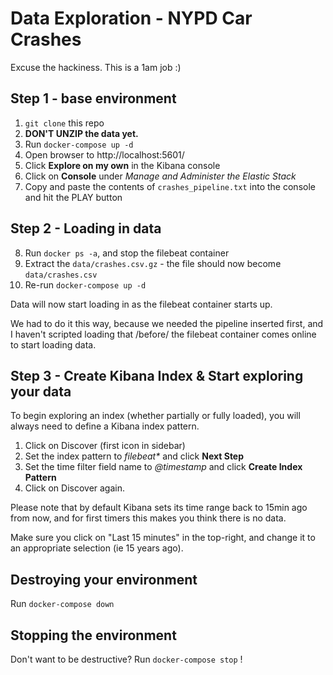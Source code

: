 # Data Exploration - NYPD Car Crashes

Excuse the hackiness.  This is a 1am job :)

## Step 1 - base environment

1. ``git clone`` this repo
2. __DON'T UNZIP the data yet.__
3. Run ``docker-compose up -d``
4. Open browser to http://localhost:5601/
5. Click __Explore on my own__ in the Kibana console
6. Click on __Console__ under _Manage and Administer the Elastic Stack_
7. Copy and paste the contents of ``crashes_pipeline.txt`` into the console and hit the PLAY button

## Step 2 - Loading in data

8. Run ``docker ps -a``, and stop the filebeat container
9. Extract the ``data/crashes.csv.gz`` - the file should now become ``data/crashes.csv``
10. Re-run ``docker-compose up -d``

Data will now start loading in as the filebeat container starts up.

We had to do it this way, because we needed the pipeline inserted first, and I haven't scripted loading that /before/ the filebeat container comes online to start loading data.

## Step 3 - Create Kibana Index & Start exploring your data

To begin exploring an index (whether partially or fully loaded), you will always need to define a Kibana index pattern.

1. Click on Discover (first icon in sidebar)
2. Set the index pattern to _filebeat*_ and click __Next Step__
3. Set the time filter field name to _@timestamp_ and click __Create Index Pattern__
4. Click on Discover again.

Please note that by default Kibana sets its time range back to 15min ago from now, and for first timers this makes you think there is no data.

Make sure you click on "Last 15 minutes" in the top-right, and change it to an appropriate selection (ie 15 years ago).

## Destroying your environment

Run ``docker-compose down``

## Stopping the environment

Don't want to be destructive?  Run ``docker-compose stop`` !